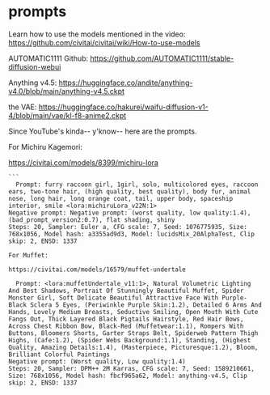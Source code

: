 # prompts

Learn how to use the models mentioned in the video: https://github.com/civitai/civitai/wiki/How-to-use-models

AUTOMATIC1111 Github: https://github.com/AUTOMATIC1111/stable-diffusion-webui 

Anything v4.5: https://huggingface.co/andite/anything-v4.0/blob/main/anything-v4.5.ckpt

the VAE: https://huggingface.co/hakurei/waifu-diffusion-v1-4/blob/main/vae/kl-f8-anime2.ckpt

Since YouTube's kinda-- y'know-- here are the prompts.

For Michiru Kagemori:

https://civitai.com/models/8399/michiru-lora
````
```
  Prompt: furry raccoon girl, 1girl, solo, multicolored eyes, raccoon ears, two-tone hair, (high quality, best quality), body fur, animal nose, long hair, long orange coat, tail, upper body, spaceship interior, smile <lora:michiruLora_v22N:1>
Negative prompt: Negative prompt: (worst quality, low quality:1.4), (bad_prompt_version2:0.7), flat shading, shiny
Steps: 20, Sampler: Euler a, CFG scale: 7, Seed: 1076775935, Size: 768x1056, Model hash: a3355ad9d3, Model: lucidsMix_20AlphaTest, Clip skip: 2, ENSD: 1337
````
```
For Muffet:

https://civitai.com/models/16579/muffet-undertale
````
```
  Prompt: <lora:muffetUndertale_v11:1>, Natural Volumetric Lighting And Best Shadows, Portrait Of Stunningly Beautiful Muffet, Spider Monster Girl, Soft Delicate Beautiful Attractive Face With Purple-Black Sclera 5 Eyes, (Periwinkle Purple Skin:1.2), Detailed 6 Arms And Hands, Lovely Medium Breasts, Seductive Smiling, Open Mouth With Cute Fangs Out, Thick Layered Black Pigtails Hairstyle, Red Hair Bows, Across Chest Ribbon Bow, Black-Red (Muffetwear:1.1), Rompers With Buttons, Bloomers Shorts, Garter Straps Belt, Spiderweb Pattern Thigh Highs, (Cafe:1.2), (Spider Webs Background:1.1), Standing, (Highest Quality, Amazing Details:1.4), (Masterpiece, Picturesque:1.2), Bloom, Brilliant Colorful Paintings 
Negative prompt: (Worst quality, Low quality:1.4) 
Steps: 20, Sampler: DPM++ 2M Karras, CFG scale: 7, Seed: 1589210661, Size: 768x1056, Model hash: fbcf965a62, Model: anything-v4.5, Clip skip: 2, ENSD: 1337
````
```
